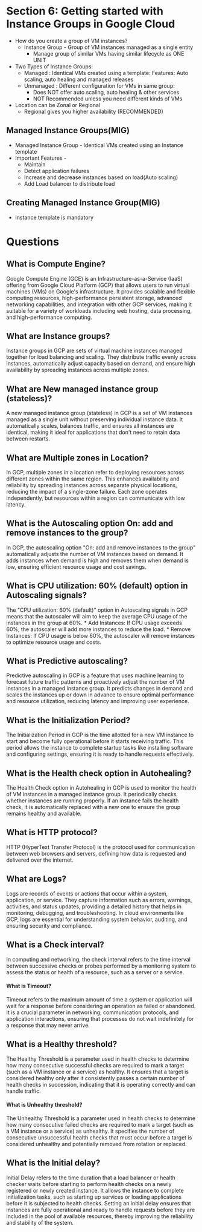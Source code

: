 # Section 6: Getting started with Instance Groups in Google Cloud

* How do you create a group of VM instances?
  * Instance Group - Group of VM instances managed as a single entity
    * Manage group of similar VMs having similar lifecycle as ONE UNIT
* Two Types of Instance Groups:
  * Managed : Identical VMs created using a template:
 Features: Auto scaling, auto healing and managed releases
   * Unmanaged : Different configuration for VMs in same group:
     * Does NOT offer auto scaling, auto healing & other services
     * NOT Recommended unless you need different kinds of VMs
 * Location can be Zonal or Regional
   * Regional gives you higher availability (RECOMMENDED)

## Managed Instance Groups(MIG)
* Managed Instance Group - Identical VMs created using an Instance template
* Important Features - 
  * Maintain
  * Detect application failures
  * Increase and decrease instances based on load(Auto scaling)
  * Add Load balancer to distribute load

## Creating Managed Instance Group(MIG)
* Instance template is mandatory

# Questions
## What is Compute Engine?

Google Compute Engine (GCE) is an Infrastructure-as-a-Service (IaaS) offering from Google Cloud Platform (GCP) that allows users to run virtual machines (VMs) on Google's infrastructure. It provides scalable and flexible computing resources, high-performance persistent storage, advanced networking capabilities, and integration with other GCP services, making it suitable for a variety of workloads including web hosting, data processing, and high-performance computing.

## What are Instance groups?

Instance groups in GCP are sets of virtual machine instances managed together for load balancing and scaling. They distribute traffic evenly across instances, automatically adjust capacity based on demand, and ensure high availability by spreading instances across multiple zones.

## What are New managed instance group (stateless)?

A new managed instance group (stateless) in GCP is a set of VM instances managed as a single unit without preserving individual instance data. It automatically scales, balances traffic, and ensures all instances are identical, making it ideal for applications that don't need to retain data between restarts.

## What are Multiple zones in Location?

In GCP, multiple zones in a location refer to deploying resources across different zones within the same region. This enhances availability and reliability by spreading instances across separate physical locations, reducing the impact of a single-zone failure. Each zone operates independently, but resources within a region can communicate with low latency.

## What is the Autoscaling option On: add and remove instances to the group?

In GCP, the autoscaling option "On: add and remove instances to the group" automatically adjusts the number of VM instances based on demand. It adds instances when demand is high and removes them when demand is low, ensuring efficient resource usage and cost savings.

## What is CPU utilization: 60% (default) option in Autoscaling signals?

The "CPU utilization: 60% (default)" option in Autoscaling signals in GCP means that the autoscaler will aim to keep the average CPU usage of the instances in the group at 60%.
    * Add Instances: If CPU usage exceeds 60%, the autoscaler will add more instances to reduce the load.
    * Remove Instances: If CPU usage is below 60%, the autoscaler will remove instances to optimize resource usage and costs.

## What is Predictive autoscaling?

Predictive autoscaling in GCP is a feature that uses machine learning to forecast future traffic patterns and proactively adjust the number of VM instances in a managed instance group. It predicts changes in demand and scales the instances up or down in advance to ensure optimal performance and resource utilization, reducing latency and improving user experience.

## What is the Initialization Period?

The Initialization Period in GCP is the time allotted for a new VM instance to start and become fully operational before it starts receiving traffic. This period allows the instance to complete startup tasks like installing software and configuring settings, ensuring it is ready to handle requests effectively.

## What is the Health check option in Autohealing?

The Health Check option in Autohealing in GCP is used to monitor the health of VM instances in a managed instance group. It periodically checks whether instances are running properly. If an instance fails the health check, it is automatically replaced with a new one to ensure the group remains healthy and available.

## What is HTTP protocol?

HTTP (HyperText Transfer Protocol) is the protocol used for communication between web browsers and servers, defining how data is requested and delivered over the internet.

## What are Logs?

Logs are records of events or actions that occur within a system, application, or service. They capture information such as errors, warnings, activities, and status updates, providing a detailed history that helps in monitoring, debugging, and troubleshooting. In cloud environments like GCP, logs are essential for understanding system behavior, auditing, and ensuring security and compliance.

## What is a Check interval?

In computing and networking, the check interval refers to the time interval between successive checks or probes performed by a monitoring system to assess the status or health of a resource, such as a server or a service.

#### What is Timeout?

Timeout refers to the maximum amount of time a system or application will wait for a response before considering an operation as failed or abandoned. It is a crucial parameter in networking, communication protocols, and application interactions, ensuring that processes do not wait indefinitely for a response that may never arrive.

## What is a Healthy threshold?

The Healthy Threshold is a parameter used in health checks to determine how many consecutive successful checks are required to mark a target (such as a VM instance or a service) as healthy. It ensures that a target is considered healthy only after it consistently passes a certain number of health checks in succession, indicating that it is operating correctly and can handle traffic.

#### What is Unhealthy threshold?

The Unhealthy Threshold is a parameter used in health checks to determine how many consecutive failed checks are required to mark a target (such as a VM instance or a service) as unhealthy. It specifies the number of consecutive unsuccessful health checks that must occur before a target is considered unhealthy and potentially removed from rotation or replaced.

## What is the Initial delay?

Initial Delay refers to the time duration that a load balancer or health checker waits before starting to perform health checks on a newly registered or newly created instance. It allows the instance to complete initialization tasks, such as starting up services or loading applications before it is subjected to health checks. Setting an initial delay ensures that instances are fully operational and ready to handle requests before they are included in the pool of available resources, thereby improving the reliability and stability of the system.